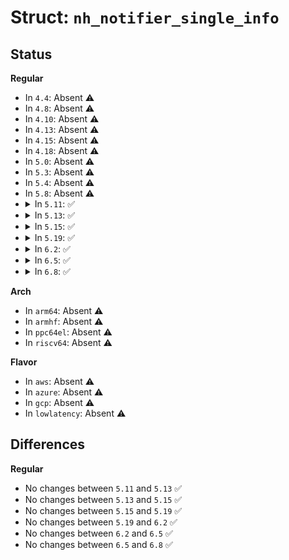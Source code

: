 # Struct: <code>nh_notifier_single_info</code>

## Status
<b>Regular</b>
<ul>
<li>
In <code>4.4</code>: Absent ⚠️
</li>
<li>
In <code>4.8</code>: Absent ⚠️
</li>
<li>
In <code>4.10</code>: Absent ⚠️
</li>
<li>
In <code>4.13</code>: Absent ⚠️
</li>
<li>
In <code>4.15</code>: Absent ⚠️
</li>
<li>
In <code>4.18</code>: Absent ⚠️
</li>
<li>
In <code>5.0</code>: Absent ⚠️
</li>
<li>
In <code>5.3</code>: Absent ⚠️
</li>
<li>
In <code>5.4</code>: Absent ⚠️
</li>
<li>
In <code>5.8</code>: Absent ⚠️
</li>
<li>
<details>
<summary>In <code>5.11</code>: ✅</summary>

```c
struct nh_notifier_single_info {
    struct net_device *dev;
    u8 gw_family;
    __be32 ipv4;
    struct in6_addr ipv6;
    u8 is_reject;
    u8 is_fdb;
    u8 has_encap;
};
```
</details>
</li>
<li>
<details>
<summary>In <code>5.13</code>: ✅</summary>

```c
struct nh_notifier_single_info {
    struct net_device *dev;
    u8 gw_family;
    __be32 ipv4;
    struct in6_addr ipv6;
    u8 is_reject;
    u8 is_fdb;
    u8 has_encap;
};
```
</details>
</li>
<li>
<details>
<summary>In <code>5.15</code>: ✅</summary>

```c
struct nh_notifier_single_info {
    struct net_device *dev;
    u8 gw_family;
    __be32 ipv4;
    struct in6_addr ipv6;
    u8 is_reject;
    u8 is_fdb;
    u8 has_encap;
};
```
</details>
</li>
<li>
<details>
<summary>In <code>5.19</code>: ✅</summary>

```c
struct nh_notifier_single_info {
    struct net_device *dev;
    u8 gw_family;
    __be32 ipv4;
    struct in6_addr ipv6;
    u8 is_reject;
    u8 is_fdb;
    u8 has_encap;
};
```
</details>
</li>
<li>
<details>
<summary>In <code>6.2</code>: ✅</summary>

```c
struct nh_notifier_single_info {
    struct net_device *dev;
    u8 gw_family;
    __be32 ipv4;
    struct in6_addr ipv6;
    u8 is_reject;
    u8 is_fdb;
    u8 has_encap;
};
```
</details>
</li>
<li>
<details>
<summary>In <code>6.5</code>: ✅</summary>

```c
struct nh_notifier_single_info {
    struct net_device *dev;
    u8 gw_family;
    __be32 ipv4;
    struct in6_addr ipv6;
    u8 is_reject;
    u8 is_fdb;
    u8 has_encap;
};
```
</details>
</li>
<li>
<details>
<summary>In <code>6.8</code>: ✅</summary>

```c
struct nh_notifier_single_info {
    struct net_device *dev;
    u8 gw_family;
    __be32 ipv4;
    struct in6_addr ipv6;
    u8 is_reject;
    u8 is_fdb;
    u8 has_encap;
};
```
</details>
</li>
</ul>
<b>Arch</b>
<ul>
<li>
In <code>arm64</code>: Absent ⚠️
</li>
<li>
In <code>armhf</code>: Absent ⚠️
</li>
<li>
In <code>ppc64el</code>: Absent ⚠️
</li>
<li>
In <code>riscv64</code>: Absent ⚠️
</li>
</ul>
<b>Flavor</b>
<ul>
<li>
In <code>aws</code>: Absent ⚠️
</li>
<li>
In <code>azure</code>: Absent ⚠️
</li>
<li>
In <code>gcp</code>: Absent ⚠️
</li>
<li>
In <code>lowlatency</code>: Absent ⚠️
</li>
</ul>

## Differences
<b>Regular</b>
<ul>
<li>
No changes between <code>5.11</code> and <code>5.13</code> ✅
</li>
<li>
No changes between <code>5.13</code> and <code>5.15</code> ✅
</li>
<li>
No changes between <code>5.15</code> and <code>5.19</code> ✅
</li>
<li>
No changes between <code>5.19</code> and <code>6.2</code> ✅
</li>
<li>
No changes between <code>6.2</code> and <code>6.5</code> ✅
</li>
<li>
No changes between <code>6.5</code> and <code>6.8</code> ✅
</li>
</ul>
